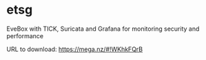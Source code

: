 # etsg
EveBox with TICK, Suricata and Grafana for monitoring security and performance

URL to download: https://mega.nz/#!WKhkFQrB

